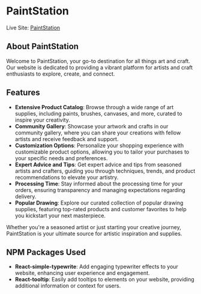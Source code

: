 # PaintStation

Live Site: [PaintStation](insert_live_site_url_here)

## About PaintStation

Welcome to PaintStation, your go-to destination for all things art and craft. Our website is dedicated to providing a vibrant platform for artists and craft enthusiasts to explore, create, and connect.

## Features

- **Extensive Product Catalog**: Browse through a wide range of art supplies, including paints, brushes, canvases, and more, curated to inspire your creativity.
- **Community Gallery**: Showcase your artwork and crafts in our community gallery, where you can share your creations with fellow artists and receive feedback and support.
- **Customization Options**: Personalize your shopping experience with customizable product options, allowing you to tailor your purchases to your specific needs and preferences.
- **Expert Advice and Tips**: Get expert advice and tips from seasoned artists and crafters, guiding you through techniques, trends, and product recommendations to elevate your artistry.
- **Processing Time**: Stay informed about the processing time for your orders, ensuring transparency and managing expectations regarding delivery.
- **Popular Drawing**: Explore our curated collection of popular drawing supplies, featuring top-rated products and customer favorites to help you kickstart your next masterpiece.

Whether you're a seasoned artist or just starting your creative journey, PaintStation is your ultimate source for artistic inspiration and supplies.



## NPM Packages Used

- **React-simple-typewrite**: Add engaging typewriter effects to your website, enhancing user experience and engagement.
- **React-tooltip**: Easily add tooltips to elements on your website, providing additional information or context for users.